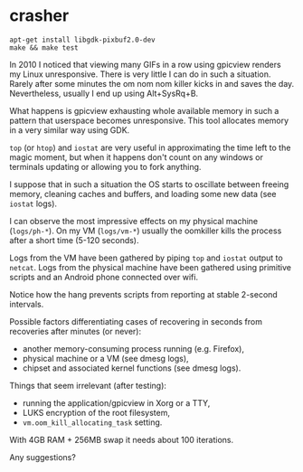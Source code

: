 # crasher

```
apt-get install libgdk-pixbuf2.0-dev
make && make test
```

In 2010 I noticed that viewing many GIFs in a row using gpicview renders my 
Linux unresponsive. There is very little I can do in such a situation. Rarely 
after some minutes the om nom nom killer kicks in and saves the day.  
Nevertheless, usually I end up using Alt+SysRq+B.

What happens is gpicview exhausting whole available memory in such 
a pattern that userspace becomes unresponsive. This tool allocates 
memory in a very similar way using GDK.

`top` (or `htop`) and `iostat` are very useful in approximating the time left
to the magic moment, but when it happens don't count on any windows or
terminals updating or allowing you to fork anything.

I suppose that in such a situation the OS starts to oscillate between 
freeing memory, cleaning caches and buffers, and loading some new data 
(see `iostat` logs).

I can observe the most impressive effects on my physical machine 
(`logs/ph-*`). On my VM (`logs/vm-*`) usually the oomkiller kills the 
process after a short time (5-120 seconds).

Logs from the VM have been gathered by piping `top` and `iostat` output 
to `netcat`. Logs from the physical machine have been gathered using 
primitive scripts and an Android phone connected over wifi.

Notice how the hang prevents scripts from reporting at stable 2-second
intervals.

Possible factors differentiating cases of recovering in seconds from
recoveries after minutes (or never):

  - another memory-consuming process running (e.g. Firefox),
  - physical machine or a VM (see dmesg logs),
  - chipset and associated kernel functions (see dmesg logs).

Things that seem irrelevant (after testing):

  - running the application/gpicview in Xorg or a TTY,
  - LUKS encryption of the root filesystem,
  - `vm.oom_kill_allocating_task` setting.


With 4GB RAM + 256MB swap it needs about 100 iterations.

Any suggestions?
